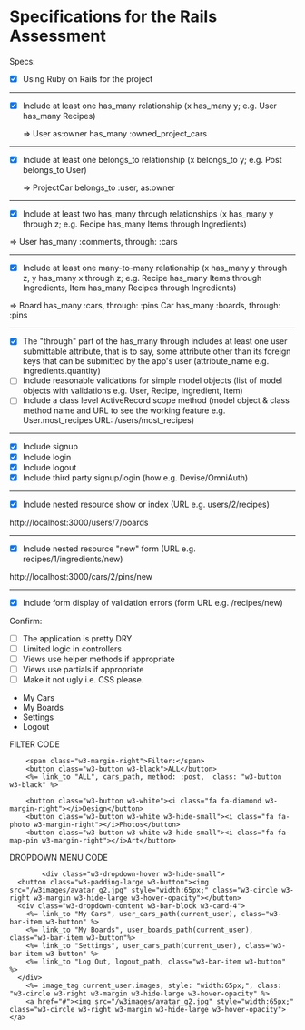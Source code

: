 # Specifications for the Rails Assessment

Specs:
- [x] Using Ruby on Rails for the project
-----------------------------------------------------------------------------

- [X] Include at least one has_many relationship (x has_many y; e.g. User has_many Recipes) 

    => User as:owner has_many :owned_project_cars

-----------------------------------------------------------------------------

- [X] Include at least one belongs_to relationship (x belongs_to y; e.g. Post belongs_to User)

    => ProjectCar belongs_to :user, as:owner 

-----------------------------------------------------------------------------

- [X] Include at least two has_many through relationships (x has_many y through z; e.g. Recipe has_many Items through Ingredients)

=> User has_many :comments, through: :cars

--------------------------------------------------------------------------------

- [X] Include at least one many-to-many relationship (x has_many y through z, y has_many x through z; e.g. Recipe has_many Items through Ingredients, Item has_many Recipes through Ingredients)

=>  Board has_many :cars, through: :pins 
    Car has_many :boards, through: :pins 

-------------------------------------------------------------------------------

- [X] The "through" part of the has_many through includes at least one user submittable attribute, that is to say, some attribute other than its foreign keys that can be submitted by the app's user (attribute_name e.g. ingredients.quantity)
- [ ] Include reasonable validations for simple model objects (list of model objects with validations e.g. User, Recipe, Ingredient, Item)
- [ ] Include a class level ActiveRecord scope method (model object & class method name and URL to see the working feature e.g. User.most_recipes URL: /users/most_recipes)

-----------------------------------------------------------------------------

- [X] Include signup
- [X] Include login
- [X] Include logout
- [X] Include third party signup/login (how e.g. Devise/OmniAuth)

-----------------------------------------------------------------------------

- [X] Include nested resource show or index (URL e.g. users/2/recipes)

http://localhost:3000/users/7/boards

-----------------------------------------------------------------------------

- [X] Include nested resource "new" form (URL e.g. recipes/1/ingredients/new)

http://localhost:3000/cars/2/pins/new

-----------------------------------------------------------------------------

- [X] Include form display of validation errors (form URL e.g. /recipes/new)

Confirm:
- [ ] The application is pretty DRY
- [ ] Limited logic in controllers
- [ ] Views use helper methods if appropriate
- [ ] Views use partials if appropriate
- [ ] Make it not ugly i.e. CSS please. 

- My Cars
- My Boards 
- Settings 
- Logout




FILTER CODE 

        <span class="w3-margin-right">Filter:</span> 
        <button class="w3-button w3-black">ALL</button>
        <%= link_to "ALL", cars_path, method: :post,  class: "w3-button w3-black" %>

        <button class="w3-button w3-white"><i class="fa fa-diamond w3-margin-right"></i>Design</button>
        <button class="w3-button w3-white w3-hide-small"><i class="fa fa-photo w3-margin-right"></i>Photos</button>
        <button class="w3-button w3-white w3-hide-small"><i class="fa fa-map-pin w3-margin-right"></i>Art</button>

DROPDOWN MENU CODE 

            <div class="w3-dropdown-hover w3-hide-small">
      <button class="w3-padding-large w3-button"><img src="/w3images/avatar_g2.jpg" style="width:65px;" class="w3-circle w3-right w3-margin w3-hide-large w3-hover-opacity"></button>     
      <div class="w3-dropdown-content w3-bar-block w3-card-4">
        <%= link_to "My Cars", user_cars_path(current_user), class="w3-bar-item w3-button" %>
        <%= link_to "My Boards", user_boards_path(current_user), class="w3-bar-item w3-button"%>
        <%= link_to "Settings", user_cars_path(current_user), class="w3-bar-item w3-button" %>
        <%= link_to "Log Out, logout_path, class="w3-bar-item w3-button" %>
      </div>
        <%= image_tag current_user.images, style: "width:65px;", class: "w3-circle w3-right w3-margin w3-hide-large w3-hover-opacity" %>
        <a href="#"><img src="/w3images/avatar_g2.jpg" style="width:65px;" class="w3-circle w3-right w3-margin w3-hide-large w3-hover-opacity"></a>